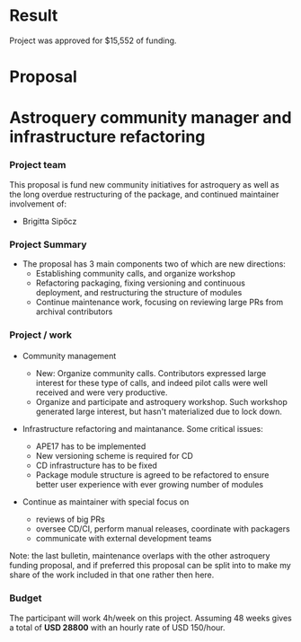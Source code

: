 # Result

Project was approved for $15,552 of funding.

# Proposal

Astroquery community manager and infrastructure refactoring
===========================================================

### Project team

This proposal is fund new community initiatives for astroquery as well as the long overdue restructuring of the package, and continued maintainer involvement of: 

* Brigitta Sipőcz

### Project Summary

* The proposal has 3 main components two of which are new directions:
    * Establishing community calls, and organize workshop
    * Refactoring packaging, fixing versioning and continuous deployment, and restructuring the structure of modules
    * Continue maintenance work, focusing on reviewing large PRs from archival contributors


### Project / work

####
* Community management
    * New: Organize community calls. Contributors expressed large interest for these type of calls, and indeed pilot calls were well received and were very productive.
    * Organize and participate and astroquery workshop. Such workshop generated large interest, but hasn't materialized due to lock down.

* Infrastructure refactoring and maintanance. Some critical issues:
    * APE17 has to be implemented
    * New versioning scheme is required for CD
    * CD infrastructure has to be fixed
    * Package module structure is agreed to be refactored to ensure better user experience with ever growing number of modules
    
* Continue as maintainer with special focus on
    * reviews of big PRs
    * oversee CD/CI, perform manual releases, coordinate with packagers
    * communicate with external development teams

Note: the last bulletin, maintenance overlaps with the other astroquery funding proposal, and if preferred this proposal can be split into to make my share of the work included in that one rather then here.



### Budget

The participant will work 4h/week on this project. Assuming 48 weeks  gives a total of **USD
28800** with an hourly rate of USD 150/hour.
